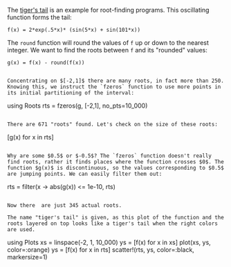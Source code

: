 The [tiger's tail](http://www.chebfun.org/examples/roots/Tiger.html) is an example for root-finding programs. This oscillating function forms the tail:

```
f(x) = 2*exp(.5*x)* (sin(5*x) + sin(101*x))
```

The `round` function will round the values of `f` up or down to the nearest integer. We want to find the roots between `f` and its "rounded" values:

```
g(x) = f(x) - round(f(x))


Concentrating on $[-2,1]$ there are many roots, in fact more than 250. Knowing this, we instruct the `fzeros` function to use more points in its initial partitioning of the interval:

```
using Roots
rts = fzeros(g, [-2,1], no_pts=10_000)
```

There are 671 "roots" found. Let's check on the size of these roots:

```
[g(x) for x in rts]
```

Why are some $0.5$ or $-0.5$? The `fzeros` function doesn't really find roots, rather it finds places where the function crosses $0$. The function $g(x)$ is discontinuous, so the values corresponding to $0.5$ are jumping points. We can easily filter them out:

```
rts = filter(x -> abs(g(x)) <= 1e-10, rts)
```

Now there  are just 345 actual roots.

The name "tiger's tail" is given, as this plot of the function and the roots layered on top looks like a tiger's tail when the right colors are used.

```
using Plots
xs = linspace(-2, 1, 10_000)
ys = [f(x) for x in xs]
plot(xs, ys, color=:orange)
ys = [f(x) for x in rts]
scatter!(rts, ys, color=:black, markersize=1)
```

